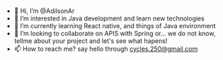 - 👋 Hi, I’m @AdilsonAr
- 👀 I’m interested in Java development and learn new technologies
- 🌱 I’m currently learning React native, and things of Java environment
- 💞️ I’m looking to collaborate on APIS with Spring or... we do not know, tellme about your project and let's see what hapens!
- 📫 How to reach me? say hello through cycles.250@gmail.com

<!---
AdilsonAr/AdilsonAr is a ✨ special ✨ repository because its `README.md` (this file) appears on your GitHub profile.
You can click the Preview link to take a look at your changes.
--->
